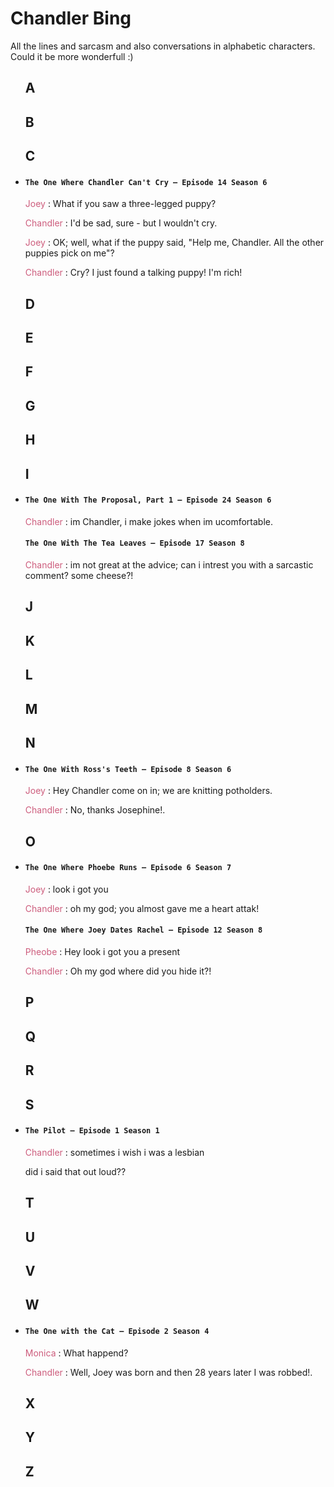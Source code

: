 # Chandler Bing

All the lines and sarcasm and also conversations in alphabetic characters. Could it be more wonderfull :)
<uL>

## A


## B


## C

<li>
<h4><code>The One Where Chandler Can't Cry — Episode 14 Season 6</code></h4>
<p>
<span style="color: #cd5d7d;">Joey</span> : What if you saw a three-legged puppy?

<span style="color: #cd5d7d;">Chandler</span> : I'd be sad, sure - but I wouldn't cry.

<span style="color: #cd5d7d;">Joey</span> : OK; well, what if the puppy said, "Help me, Chandler. All the other puppies pick on me"?

<span style="color: #cd5d7d;">Chandler</span> : Cry? I just found a talking puppy! I'm rich!
</p>
</li>

## D

## E

## F

## G

## H

## I

<li>
<h4><code>The One With The Proposal, Part 1 — Episode 24 Season 6</code></h4>
<p>
<span style="color: #cd5d7d;">Chandler</span> : im Chandler, i make jokes when im ucomfortable.
</p>

<h4><code>The One With The Tea Leaves — Episode 17 Season 8</code></h4>
<p>
<span style="color: #cd5d7d;">Chandler</span> : im not great at the advice; can i intrest you with a sarcastic comment?
some cheese?!
</p>

</li>


## J

## K

## L

## M

## N
<li>
<h4><code>The One With Ross's Teeth — Episode 8 Season 6</code></h4>
<p>
<span style="color: #cd5d7d;">Joey</span> : Hey Chandler come on in; we are knitting potholders.

<span style="color: #cd5d7d;">Chandler</span> : No, thanks Josephine!.
</p>
</li>

## O
<li>
<h4><code>The One Where Phoebe Runs — Episode 6 Season 7</code></h4>
<p>
<span style="color: #cd5d7d;">Joey</span> : look i got you

<span style="color: #cd5d7d;">Chandler</span> : oh my god; you almost gave me a heart attak!
</p>
<h4><code>The One Where Joey Dates Rachel — Episode 12 Season 8</code></h4>
<p>
<span style="color: #cd5d7d;">Pheobe</span> : Hey look i got you a present

<span style="color: #cd5d7d;">Chandler</span> : Oh my god where did you hide it?!
</p>
</li>

## P

## Q

## R

## S
<li>
<h4><code>The Pilot — Episode 1 Season 1</code></h4>
<p>
<span style="color: #cd5d7d;">Chandler</span> : sometimes i wish i was a lesbian

<span style="color: #cd5d7d;"></span> did i said that out loud??
</p>
</li>

## T

## U

## V

## W

<li>
<h4><code>The One with the Cat — Episode 2 Season 4</code></h4>
<p>
<span style="color: #cd5d7d;">Monica</span> : What happend?

<span style="color: #cd5d7d;">Chandler</span> : Well, Joey was born and then 28 years later I was robbed!.
</p>
</li>


## X

## Y

## Z
</ul>
